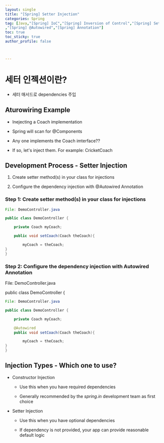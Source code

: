 ```yaml
---
layout: single
title: "[Spring] Setter Injection"
categories: Spring
tag: [Java,"[Spring] IoC","[Spring] Inversion of Control","[Spring] Setter Injection"
,"[Spring] @Autowired","[Spring] Annotation"]
toc: true
toc_sticky: true
author_profile: false



---
```


# 세터 인젝션이란?

- 세터 매서드로 dependencies 주입

## Aturowiring Example

- Inejecting a Coach implementation

- Spring will scan for @Components

- Any one implements the Coach imterface??

- If so, let's inject them. For example: CricketCoach  

## Development Process - Setter Injection

1. Create setter method(s) in your class for injections

2. Configure the dependency injection with @Autowired Annotation

### Step 1: Create setter method(s) in your class for injections

```java
File: DemoController.java

public class DemoController {

    private Coach myCoach;

    public void setCoach(Coach theCoach){

        myCoach = theCoach;
}
}
```

### Step 2: Configure the dependency injection with Autowired Annotation

File: DemoController.java

public class DemoController {

```java
File: DemoController.java

public class DemoController {

    private Coach myCoach;

    @Autowired
    public void setCoach(Coach theCoach){

        myCoach = theCoach;
}
}
```

## Injection Types - Which one to use?

- Constructor Injection
  
  - Use this when you have required dependencies
  
  - Generally recommended by the *spring.in* development team as first choice

- Setter Injection
  
  - Use this when you have optional dependencies
  
  - If dependency is not provided, your app can provide reasonable default logic
